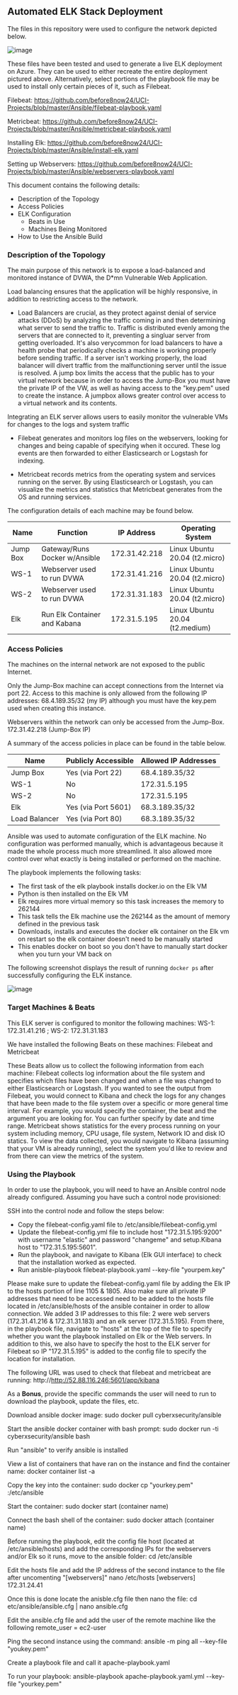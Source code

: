 ## Automated ELK Stack Deployment

The files in this repository were used to configure the network depicted below.

![image](https://drive.google.com/uc?export=view&id=1hvfKGUgyD1-mbscTAvzpoSd4n12kZHEo)

These files have been tested and used to generate a live ELK deployment on Azure. They can be used to either recreate the entire deployment pictured above. Alternatively, select portions of the playbook file may be used to install only certain pieces of it, such as Filebeat.

  Filebeat: https://github.com/before8now24/UCI-Projects/blob/master/Ansible/filebeat-playbook.yaml
  
  Metricbeat: https://github.com/before8now24/UCI-Projects/blob/master/Ansible/metricbeat-playbook.yaml
  
  Installing Elk: https://github.com/before8now24/UCI-Projects/blob/master/Ansible/install-elk.yaml
  
  Setting up Webservers: https://github.com/before8now24/UCI-Projects/blob/master/Ansible/webservers-playbook.yaml

This document contains the following details:
- Description of the Topology
- Access Policies
- ELK Configuration
  - Beats in Use
  - Machines Being Monitored
- How to Use the Ansible Build

### Description of the Topology

The main purpose of this network is to expose a load-balanced and monitored instance of DVWA, the D*mn Vulnerable Web Application.

Load balancing ensures that the application will be highly responsive, in addition to restricting access to the network.

- Load Balancers are crucial, as they protect against denial of service attacks (DDoS) by analyzing the traffic coming in and then determining what server to send the traffic to. Traffic is distributed evenly among the servers that are connected to it, preventing a singluar server from getting overloaded. It's also verycommon for load balancers to have a health probe that periodically checks a machine is working properly before sending traffic. If a server isn't working properly, the load balancer will divert traffic from the malfunctioning server until the issue is resolved. A jump box limits the access that the public has to your virtual network because in order to access the Jump-Box you must have the private IP of the VW, as well as having access to the "key.pem" used to create the instance. A jumpbox allows greater control over access to a virtual network and its contents.

Integrating an ELK server allows users to easily monitor the vulnerable VMs for changes to the logs and system traffic

- Filebeat generates and monitors log files on the webservers, looking for changes and being capable of specifying when it occured. These log events are then forwarded to either Elasticsearch or Logstash for indexing.

- Metricbeat records metrics from the operating system and services running on the server. By using Elasticsearch or Logstash, you can visualize the metrics and statistics that Metricbeat generates from the OS and running services.

The configuration details of each machine may be found below.

| Name     | Function                      | IP Address    | Operating System               |
|----------|-------------------------------|---------------|--------------------------------|
| Jump Box | Gateway/Runs Docker w/Ansible | 172.31.42.218 | Linux Ubuntu 20.04 (t2.micro)  |
| WS-1     | Webserver used to run DVWA    | 172.31.41.216 | Linux Ubuntu 20.04 (t2.micro)  |
| WS-2     | Webserver used to run DVWA    | 172.31.31.183 | Linux Ubuntu 20.04 (t2.micro)  |
| Elk      | Run Elk Container and Kabana  | 172.31.5.195  | Linux Ubuntu 20.04 (t2.medium) |

### Access Policies

The machines on the internal network are not exposed to the public Internet. 

Only the Jump-Box machine can accept connections from the Internet via port 22. Access to this machine is only allowed from the following IP addresses:
68.4.189.35/32 (my IP) although you must have the key.pem used when creating this instance.

Webservers within the network can only be accessed from the Jump-Box.
172.31.42.218 (Jump-Box IP)

A summary of the access policies in place can be found in the table below.

| Name          | Publicly Accessible | Allowed IP Addresses |
|---------------|---------------------|----------------------|
| Jump Box      | Yes (via Port 22)   | 68.4.189.35/32       |
| WS-1          | No                  | 172.31.5.195         |
| WS-2          | No                  | 172.31.5.195         |
| Elk           | Yes (via Port 5601) | 68.3.189.35/32       |
| Load Balancer | Yes (via Port 80)   | 68.3.189.35/32       |

Ansible was used to automate configuration of the ELK machine. No configuration was performed manually, which is advantageous because it made the whole process much more streamlined. It also allowed more control over what exactly is being installed or performed on the machine.

The playbook implements the following tasks:
- The first task of the elk playbook installs docker.io on the Elk VM
- Python is then installed on the Elk VM
- Elk requires more virtual memory so this task increases the memory to 262144
- This task tells the Elk machine use the 262144 as the amount of memory defined in the previous task
- Downloads, installs and executes the docker elk container on the Elk vm on restart so the elk container doesn't need to be manually started
- This enables docker on boot so you don't have to manually start docker when you turn your VM back on

The following screenshot displays the result of running `docker ps` after successfully configuring the ELK instance.

![image](https://drive.google.com/uc?export=view&id=1yDlVzG1VBOqg41i4Jz0w1dBhuy1Fozb6)

### Target Machines & Beats
This ELK server is configured to monitor the following machines:
WS-1: 172.31.41.216 ; WS-2: 172.31.31.183

We have installed the following Beats on these machines:
Filebeat and Metricbeat

These Beats allow us to collect the following information from each machine:
Filebeat collects log information about the file system and specifies which files have been changed and when a file was changed to either Elasticsearch or Logstash. If you wanted to see the output from Filebeat, you would connect to Kibana and check the logs for any changes that have been made to the file system over a specific or more general time interval. For example, you would specify the container, the beat and the argument you are looking for. You can further specify by date and time range. Metricbeat shows statistics for the every process running on your system including memory, CPU usage, file system, Network IO and disk IO statics. To view the data collected, you would navigate to Kibana (assuming that your VM is already running), select the system you'd like to review and from there can view the metrics of the system.

### Using the Playbook
In order to use the playbook, you will need to have an Ansible control node already configured. Assuming you have such a control node provisioned: 

SSH into the control node and follow the steps below:
- Copy the filebeat-config.yaml file to /etc/ansible/filebeat-config.yml 
- Update the filebeat-config.yml file to include host "172.31.5.195:9200" with username "elastic" and password "changeme" and setup.Kibana host to "172.31.5.195:5601".
- Run the playbook, and navigate to Kibana (Elk GUI interface) to check that the installation worked as expected.
- Run anisble-playbook filebeat-playbook.yaml --key-file "yourpem.key"


Please make sure to update the filebeat-config.yaml file by adding the Elk IP to the hosts portion of line 1105 & 1805. Also make sure all private IP addresses that need to be accessed need to be added to the hosts file located in /etc/ansible/hosts of the ansible container in order to allow connection. We added 3 IP addresses to this file: 2 were web servers (172.31.41.216 & 172.31.31.183) and an elk server (172.31.5.195). From there, in the playbook file, navigate to "hosts" at the top of the file to specify whether you want the playbook installed on Elk or the Web servers. In addition to this, we also have to specify the host to the ELK server for Filebeat so IP "172.31.5.195" is added to the config file to specify the location for installation.

The following URL was used to check that filebeat and metricbeat are running: http://http://52.88.116.246:5601/app/kibana

As a **Bonus**, provide the specific commands the user will need to run to download the playbook, update the files, etc.

Download ansible docker image: sudo docker pull cyberxsecurity/ansible

Start the ansible docker container with bash prompt: sudo docker run -ti cyberxsecurity/ansible bash

Run "ansible" to verify ansible is installed

View a list of containers that have ran on the instance and find the container name: docker container list -a

Copy the key into the container: sudo docker cp "yourkey.pem" <container name>:/etc/ansible

Start the container: sudo docker start (container name)
  
Connect the bash shell of the container: sudo docker attach (container name)

Before running the playbook, edit the config file host (located at /etc/ansible/hosts) and add the corresponding IPs for the webservers and/or Elk so it runs, move to the ansible folder:   cd /etc/ansible

Edit the hosts file and add the IP address of the second instance to the file after uncomenting "[webservers]"
nano /etc/hosts
[webservers]
172.31.24.41

Once this is done locate the anisble.cfg file then nano the file: cd etc/ansible/ansible.cfg | nano ansible.cfg

Edit the ansible.cfg file and add the user of the remote machine like the following
remote_user = ec2-user
  
Ping the second instance using the command: ansible -m ping all --key-file "youkey.pem"

Create a playbook file and call it apache-playbook.yaml
 
To run your playbook: ansible-playbook apache-playbook.yaml.yml --key-file "yourkey.pem"
